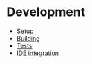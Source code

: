 # Development

 - [Setup](setup.md)
 - [Building](build.md)
 - [Tests](tests.md)
 - [IDE integration](ide.md)

